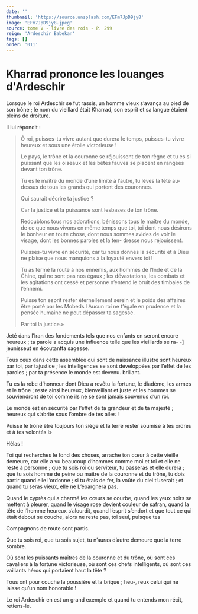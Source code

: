 ```yaml
---
date: ''
thumbnail: 'https://source.unsplash.com/EFm7JpD9jy8'
image: 'EFm7JpD9jy8.jpeg'
source: tome V - livre des rois - P. 299
reign: 'Ardeschir Babekan'
tags: []
order: '011'
---
```


# Kharrad prononce les louanges d'Ardeschir

Lorsque le roi Ardeschir se fut rassis, un homme vieux s’avança au pied de son trône ; le nom du vieillard était Kharrad, son esprit et sa langue étaient pleins de droiture.

Il lui répondit :

> Ô roi, puisses-tu vivre autant que durera le temps, puisses-tu vivre heureux et sous une étoile victorieuse !
>
> Le pays, le trône et la couronne se réjouissent de ton règne et tu es si puissant que les oiseaux et les bêtes fauves se placent en rangées devant ton trône.
>
> Tu es le maître du monde d’une limite à l’autre, tu lèves la tête au-dessus de tous les grands qui portent des couronnes.
>
> Qui saurait décrire ta justice ?
>
> Car la justice et la puissance sont lesbases de ton trône.
>
> Redoublons tous nos adorations, bénissons tous le maître du monde, de ce que nous vivons en même temps que toi, toi dont nous désirons le bonheur en toute chose, dont nous sommes avides de voir le visage, dont les bonnes paroles et la ten- dresse nous réjouissent.
>
> Puisses-tu vivre en sécurité, car tu nous donnes la sécurité et à Dieu ne plaise que nous manquions à la loyauté envers toi !
>
> Tu as fermé la route à nos ennemis, aux hommes de l’Inde et de la Chine, qui ne sont pas nos égaux ; les dévastations, les combats et les agitations ont cessé et personne n’entend le bruit des timbales de l’ennemi.
>
> Puisse ton esprit rester éternellement serein et le poids des affaires être porté par les Mobeds l Aucun roi ne t’égale en prudence et la pensée humaine ne peut dépasser ta sagesse.
>
> Par toi la justice.»

Jeté dans l’Iran des fondements tels que nos enfants en seront encore heureux ; ta parole a acquis une influence telle que les vieillards se ra- -] jeunisseut en écoutantta sagesse.

Tous ceux dans cette assemblée qui sont de naissance illustre sont heureux par toi, par tajustice ; les intelligences se sont développées par l’effet de les paroles ; par ta présence le monde est devenu. brillant.

Tu es la robe d’honneur dont Dieu a revêtu la fortune, le diadème, les armes et le trône ; reste ainsi heureux, bienveillant et juste et les hommes se souviendront de toi comme ils ne se sont jamais souvenus d’un roi.

Le monde est en sécurité par l’effet de ta grandeur et de ta majesté ; heureux qui s’abrite sous l’ombre de tes ailes !

Puisse le trône être toujours ton siège et la terre rester soumise à tes ordres et à tes volontés l»

Hélas !

Toi qui recherches le fond des choses, arrache ton cœur à cette vieille demeure, car elle a vu beaucoup d’hommes comme moi et toi et elle ne reste à personne ; que tu sois roi ou serviteur, tu passeras et elle durera ; que tu sois homme de peine ou maître de la couronne et du trône, tu dois partir quand elle l’ordonne ; si tu étais de fer, la voûte du ciel t’userait ; et quand tu seras vieux, elle ne L’épargnera pas.

Quand le cyprès qui a charmé les cœurs se courbe, quand les yeux noirs se mettent à pleurer, quand le visage rose devient couleur de safran, quand la tête de l’homme heureux s’alourdit, quand l’esprit s’endort et que tout ce qui était debout se couche, alors ne reste pas, toi seul, puisque tes

Compagnons de route sont partis.

Que tu sois roi, que tu sois sujet, tu n’auras d’autre demeure que la terre sombre.

Où sont les puissants maîtres de la couronne et du trône, où sont ces cavaliers à la fortune victorieuse, où sont ces chefs intelligents, où sont ces vaillants héros qui portaient haut la tête ?

Tous ont pour couche la poussière et la brique ; heu-, reux celui qui ne laisse qu’un nom honorable !

Le roi Ardeschir en est un grand exemple et quand tu entends mon récit, retiens-le.
